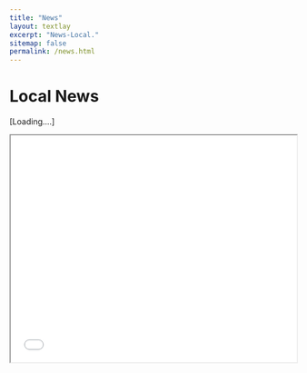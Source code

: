 ```yaml
---
title: "News"
layout: textlay
excerpt: "News-Local."
sitemap: false
permalink: /news.html
---
```


# Local News
[Loading....]

 <div id="newsfeed" class="" >
  <iframe src="/https://www.dprmp.org/DistrictNews.aspx?disid=22&disname=Khargone" width="100%" height="400">
  <p>Your browser does not support iframes.</p>
</iframe>

</div>

